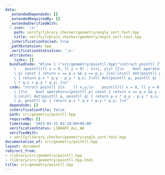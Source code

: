 ```yaml
---
data:
  _extendedDependsOn: []
  _extendedRequiredBy: []
  _extendedVerifiedWith:
  - icon: ':x:'
    path: verify/library_checker/geometry/angle_sort.test.hpp
    title: verify/library_checker/geometry/angle_sort.test.hpp
  _isVerificationFailed: true
  _pathExtension: hpp
  _verificationStatusIcon: ':x:'
  attributes:
    links: []
  bundledCode: "#line 1 \"src/geometry/pointll.hpp\"\nstruct pointll {\n    ll x,y;\n\
    \    pointll(ll x = 0, ll y = 0) : x(x), y(y) {}\n    bool operator==(pointll\
    \ p) const { return x == p.x && y == p.y; }\n};\n\nll det(pointll p, pointll q)\
    \ { return p.x * q.y - p.y * q.x; }\nll dot(pointll p, pointll q) { return p.x\
    \ * q.x + p.y * q.y; }\n"
  code: "struct pointll {\n    ll x,y;\n    pointll(ll x = 0, ll y = 0) : x(x), y(y)\
    \ {}\n    bool operator==(pointll p) const { return x == p.x && y == p.y; }\n\
    };\n\nll det(pointll p, pointll q) { return p.x * q.y - p.y * q.x; }\nll dot(pointll\
    \ p, pointll q) { return p.x * q.x + p.y * q.y; }\n"
  dependsOn: []
  isVerificationFile: false
  path: src/geometry/pointll.hpp
  requiredBy: []
  timestamp: '2023-03-31 03:18:00+09:00'
  verificationStatus: LIBRARY_ALL_WA
  verifiedWith:
  - verify/library_checker/geometry/angle_sort.test.hpp
documentation_of: src/geometry/pointll.hpp
layout: document
redirect_from:
- /library/src/geometry/pointll.hpp
- /library/src/geometry/pointll.hpp.html
title: src/geometry/pointll.hpp
---
```

